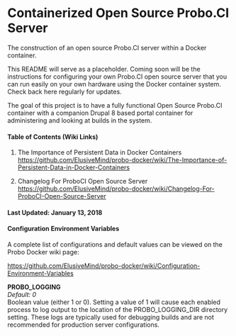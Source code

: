 # Containerized Open Source Probo.CI Server
The construction of an open source Probo.CI server within a Docker container.

This README will serve as a placeholder. Coming soon will be the instructions for configuring your own Probo.CI open source server that you can run easily on your own hardware using the Docker container system. Check back here regularly for updates.

The goal of this project is to have a fully functional Open Source Probo.CI container with a companion Drupal 8 based portal container for administering and looking at builds in the system.

#### Table of Contents (Wiki Links)
  1. The Importance of Persistent Data in Docker Containers  
     https://github.com/ElusiveMind/probo-docker/wiki/The-Importance-of-Persistent-Data-in-Docker-Containers

  2. Changelog For ProboCI Open Source Server  
     https://github.com/ElusiveMind/probo-docker/wiki/Changelog-For-ProboCI-Open-Source-Server  

#### Last Updated: January 13, 2018

#### Configuration Environment Variables

A complete list of configurations and default values can be viewed on the Probo Docker wiki page:  

https://github.com/ElusiveMind/probo-docker/wiki/Configuration-Environment-Variables  

**PROBO_LOGGING**  
_Default: 0_  
Boolean value (either 1 or 0). Setting a value of 1 will cause each enabled process to log output to the location of the PROBO_LOGGING_DIR directory setting. These logs are typically used for debugging builds and are not recommended for production server configurations.  